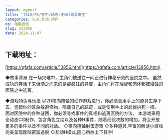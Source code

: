 ```yaml
---
layout: mypost
title: "[SLG/PC/官中/动态/无码]恶灵寄生"
categories: SLG,互动,动作
os: 电脑游戏
slug: a13856
date: 2024-11-07
---
```


## 下载地址：

[https://qfafa.com/article/13856.html](https://qfafa.com/article/13856.html)

◆故事背景 在一场灾难中，主角们被送往一间正进行神秘研究的医院之中。 虽然成功的存活下来但随之而来的是那疯狂的异变，主角们将在理智和肉体都被侵蚀的医院之中逃离。

◆游戏特色与玩法 以2D横向捲轴的动作游戏进行，你必须善用手上的道具生存下去，竖起你的耳朵躲避怪物，隐藏自己的踪迹，或是使用手上的武器拚死一搏。 面对医院中的各种谜团，你必须寻找事件的真相和逃离医院的方法。 本游戏采用全动态CG制作，包含角色立绘以及各种H事件，随着经验次数的增加，将会开放更多的事件以及不同的对话。 ◇横向捲轴射击游戏 ◇多种道具,丰富的解谜小游戏完美呈现医院密室逃脱 ◇互动H模式,随心所欲上下其手!